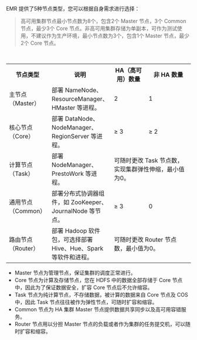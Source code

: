 EMR 提供了5种节点类型，您可以根据自身需求进行选择：
>高可用集群节点最小节点数为8个，包含2个 Master 节点，3个 Common 节点，最少3个 Core 节点。非高可用集群存储为单副本，可作为测试使用，不建议作为生产环境，最小节点数为3个，包含1个 Master 节点，最少2个 Core 节点。

<table>
   <tr>
      <th style="width: 80px;">节点类型</th>
      <th style="width: 100px;">说明</th>
      <th style="width: 80px;">HA（高可用）数量</th>
      <th style="width: 110px;">非 HA 数量</th>
   </tr>
   <tr>
      <td>主节点（Master）</td>
      <td>部署 NameNode、ResourceManager、HMaster 等进程。</td>
      <td>2</td>
      <td>1</td>
   </tr>
   <tr>
      <td>核心节点（Core）</td>
      <td>部署 DataNode、NodeManager、RegionServer 等进程。</td>
      <td>≥ 3</td>
      <td>≥ 2</td>
   </tr>
   <tr>
      <td>计算节点（Task）</td>
      <td>部署 NodeManager、PrestoWork 等进程。</td>
      <td colspan="2">可随时更改 Task 节点数，实现集群弹性伸缩，最小值为0。</td>
   </tr>
   <tr>
      <td>通用节点（Common）</td>
      <td>部署分布式协调器组件，如 ZooKeeper、JournalNode 等节点。</td>
      <td>≥ 3</td>
      <td>0</td>
   </tr>
   <tr>
      <td>路由节点（Router）</td>
      <td>部署 Hadoop 软件包，可选择部署 Hive、Hue、Spark 等软件和进程。</td>
      <td colspan="2">可随时更改 Router 节点数，最小值为0。</td>
</table>

- Master 节点为管理节点，保证集群的调度正常进行。
- Core 节点为计算及存储节点，您在 HDFS 中的数据全部存储于 Core 节点中，因此为了保证数据安全，扩容 Core 节点后不允许缩容。
- Task 节点为纯计算节点，不存储数据，被计算的数据来自 Core 节点及 COS 中，因此 Task 节点往往被作为弹性节点，可随时扩容和缩容。
- Common 节点为 HA 集群 Master 节点提供数据共享同步以及高可用容错服务。
- Router 节点用以分担 Master 节点的负载或者作为集群的任务提交机，可以随时扩容和缩容。
